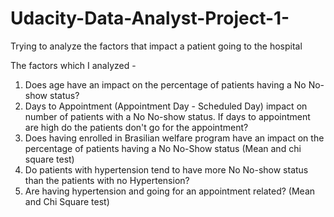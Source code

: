 # Udacity-Data-Analyst-Project-1-
Trying to analyze the factors that impact a patient going to the hospital 

The factors which I analyzed - 

1. Does age have an impact on the percentage of patients having a No No-show status?
2. Days to Appointment (Appointment Day - Scheduled Day) impact on number of patients with a No No-show status. 
   If days to appointment are high do the patients don't go for the appointment?
3. Does having enrolled in Brasilian welfare program have an impact on the percentage of patients having a No No-Show status (Mean and chi square test)
4. Do patients with hypertension tend to have more No No-show status than the patients with no Hypertension?
5. Are having hypertension and going for an appointment related? (Mean and Chi Square test)

